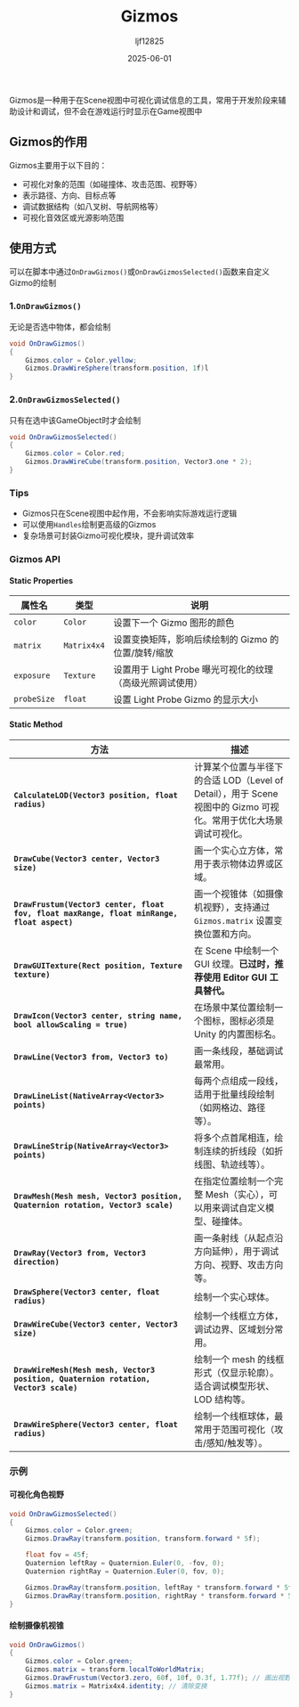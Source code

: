 ﻿---
title: "Gizmos"
date: 2025-06-01
categories: [笔记]
tags: [Unity, Unity System]
author: "ljf12825"
summary: Introduction and usage examples of Gizmos
---
Gizmos是一种用于在Scene视图中可视化调试信息的工具，常用于开发阶段来辅助设计和调试，但不会在游戏运行时显示在Game视图中

## Gizmos的作用
Gizmos主要用于以下目的：
- 可视化对象的范围（如碰撞体、攻击范围、视野等）
- 表示路径、方向、目标点等
- 调试数据结构（如八叉树、导航网格等）
- 可视化音效区或光源影响范围

## 使用方式
可以在脚本中通过`OnDrawGizmos()`或`OnDrawGizmosSelected()`函数来自定义Gizmo的绘制

### 1.`OnDrawGizmos()`
无论是否选中物体，都会绘制
```cs
void OnDrawGizmos()
{
    Gizmos.color = Color.yellow;
    Gizmos.DrawWireSphere(transform.position, 1f)l
}
```

### 2.`OnDrawGizmosSelected()`
只有在选中该GameObject时才会绘制
```cs
void OnDrawGizmosSelected()
{
    Gizmos.color = Color.red;
    Gizmos.DrawWireCube(transform.position, Vector3.one * 2);
}
```

### Tips
- Gizmos只在Scene视图中起作用，不会影响实际游戏运行逻辑
- 可以使用`Handles`绘制更高级的Gizmos
- 复杂场景可封装Gizmo可视化模块，提升调试效率

### Gizmos API
#### Static Properties

| 属性名         | 类型          | 说明                                  |
| ----------- | ----------- | ----------------------------------- |
| `color`     | `Color`     | 设置下一个 Gizmo 图形的颜色                   |
| `matrix`    | `Matrix4x4` | 设置变换矩阵，影响后续绘制的 Gizmo 的位置/旋转/缩放      |
| `exposure`  | `Texture`   | 设置用于 Light Probe 曝光可视化的纹理（高级光照调试使用） |
| `probeSize` | `float`     | 设置 Light Probe Gizmo 的显示大小          |

#### Static Method

| 方法                                                                                         | 描述                                                                        |
| ------------------------------------------------------------------------------------------ | ------------------------------------------------------------------------- |
| **`CalculateLOD(Vector3 position, float radius)`**                                         | 计算某个位置与半径下的合适 LOD（Level of Detail），用于 Scene 视图中的 Gizmo 可视化。常用于优化大场景调试可视化。 |
| **`DrawCube(Vector3 center, Vector3 size)`**                                               | 画一个实心立方体，常用于表示物体边界或区域。                                                    |
| **`DrawFrustum(Vector3 center, float fov, float maxRange, float minRange, float aspect)`** | 画一个视锥体（如摄像机视野），支持通过 `Gizmos.matrix` 设置变换位置和方向。                            |
| **`DrawGUITexture(Rect position, Texture texture)`**                                       | 在 Scene 中绘制一个 GUI 纹理。**已过时，推荐使用 Editor GUI 工具替代。**                        |
| **`DrawIcon(Vector3 center, string name, bool allowScaling = true)`**                      | 在场景中某位置绘制一个图标，图标必须是 Unity 的内置图标名。                                         |
| **`DrawLine(Vector3 from, Vector3 to)`**                                                   | 画一条线段，基础调试最常用。                                                            |
| **`DrawLineList(NativeArray<Vector3> points)`**                                            | 每两个点组成一段线，适用于批量线段绘制（如网格边、路径等）。                                            |
| **`DrawLineStrip(NativeArray<Vector3> points)`**                                           | 将多个点首尾相连，绘制连续的折线段（如折线图、轨迹线等）。                                             |
| **`DrawMesh(Mesh mesh, Vector3 position, Quaternion rotation, Vector3 scale)`**            | 在指定位置绘制一个完整 Mesh（实心），可以用来调试自定义模型、碰撞体。                                     |
| **`DrawRay(Vector3 from, Vector3 direction)`**                                             | 画一条射线（从起点沿方向延伸），用于调试方向、视野、攻击方向等。                                          |
| **`DrawSphere(Vector3 center, float radius)`**                                             | 绘制一个实心球体。                                                                 |
| **`DrawWireCube(Vector3 center, Vector3 size)`**                                           | 绘制一个线框立方体，调试边界、区域划分常用。                                                    |
| **`DrawWireMesh(Mesh mesh, Vector3 position, Quaternion rotation, Vector3 scale)`**        | 绘制一个 mesh 的线框形式（仅显示轮廓）。适合调试模型形状、LOD 结构等。                                  |
| **`DrawWireSphere(Vector3 center, float radius)`**                                         | 绘制一个线框球体，最常用于范围可视化（攻击/感知/触发等）。                                            |

### 示例
#### 可视化角色视野

```cs
void OnDrawGizmosSelected()
{
    Gizmos.color = Color.green;
    Gizmos.DrawRay(transform.position, transform.forward * 5f);

    float fov = 45f;
    Quaternion leftRay = Quaternion.Euler(0, -fov, 0);
    Quaternion rightRay = Quaternion.Euler(0, fov, 0);

    Gizmos.DrawRay(transform.position, leftRay * transform.forward * 5f);
    Gizmos.DrawRay(transform.position, rightRay * transform.forward * 5f);
}
```

#### 绘制摄像机视锥
```cs
void OnDrawGizmos()
{
    Gizmos.color = Color.green;
    Gizmos.matrix = transform.localToWorldMatrix;
    Gizmos.DrawFrustum(Vector3.zero, 60f, 10f, 0.3f, 1.77f); // 画出视野锥体
    Gizmos.matrix = Matrix4x4.identity; // 清除变换
}
```
